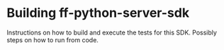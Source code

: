# Building ff-python-server-sdk

Instructions on how to build and execute the tests for this SDK.
Possibly steps on how to run from code.
